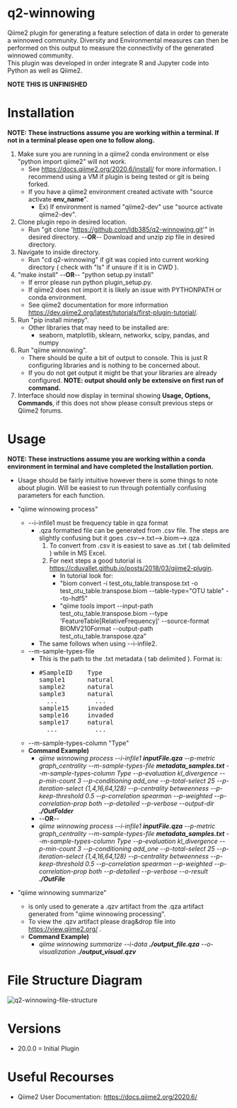 # q2-winnowing
<p> 
Qiime2 plugin for generating a feature selection of data in order to generate a winnowed community.
Diversity and Environmental measures can then be performed on this output to measure the connectivity of the generated winnowed community.</br>
This plugin was developed in order integrate R and Jupyter code into Python as well as Qiime2.</br>
</p>
<b> NOTE THIS IS UNFINISHED </b>
 
# Installation
__NOTE: These instructions assume you are working within a terminal. If not in a terminal please open one to follow along.__
1. Make sure you are running in a qiime2 conda environment or else "python import qiime2" will not work.
    * See https://docs.qiime2.org/2020.6/install/ for more information. I recommend using a VM if plugin is being tested or git is being forked.
    * If you have a qiime2 environment created activate with "source activate __env_name__".
        * Ex) If environment is named "qiime2-dev" use "source activate qiime2-dev".
1. Clone plugin repo in desired location.
    * Run "git clone 'https://github.com/ldb385/q2-winnowing.git'" in desired directory. --__OR__-- Download and unzip zip file in desired directory.
1. Navigate to inside directory.
    * Run "cd q2-winnowing" if git was copied into current working directory ( check with "ls" if unsure if it is in CWD ).
1. "make install"   --__OR__--   "python setup.py install"
    * If error please run python plugin_setup.py.
    * If qiime2 does not import it is likely an issue with PYTHONPATH or conda environment.
    * See qiime2 documentation for more information https://dev.qiime2.org/latest/tutorials/first-plugin-tutorial/.
1. Run "pip install minepy".
    * Other libraries that may need to be installed are:
        * seaborn, matplotlib, sklearn, networkx, scipy, pandas, and numpy
1. Run "qiime winnowing".
    * There should be quite a bit of output to console. This is just R configuring libraries and is nothing to be concerned about.
    * If you do not get output it might be that your libraries are already configured. __NOTE: output should only be extensive on first run of command.__
1. Interface should now display in terminal showing __Usage, Options, Commands__, if this does not show please consult previous steps or Qiime2 forums.

# Usage
__NOTE: These instructions assume you are working within a conda environment in terminal and have completed the Installation portion.__
* Usage should be fairly intuitive however there is some things to note about plugin. Will be easiest to run through potentially confusing parameters for each function. 
* "qiime winnowing process"
    * --i-infile1 must be frequency table in qza format
       * .qza formatted file can be generated from .csv file. The steps are slightly confusing but it goes .csv-->.txt-->.biom-->.qza .
           1. To convert from .csv it is easiest to save as .txt ( tab delimited ) while in MS Excel.
           2. For next steps a good tutorial is https://cduvallet.github.io/posts/2018/03/qiime2-plugin.
               * In tutorial look for:
               * "biom convert -i test_otu_table.transpose.txt -o test_otu_table.transpose.biom --table-type="OTU table" --to-hdf5"
               * "qiime tools import --input-path test_otu_table.transpose.biom --type 'FeatureTable\[RelativeFrequency]' --source-format BIOMV210Format --output-path test_otu_table.transpose.qza"
       * The same follows when using --i-infile2.
    * --m-sample-types-file
       * This is the path to the .txt metadata ( tab delimited ). Format is:
       * <pre>#SampleID    Type
         sample1      natural
         sample2      natural
         sample3      natural
           ...          ...
         sample15     invaded
         sample16     invaded
         sample17     natural
           ...          ...
         </pre>
    * --m-sample-types-column "Type"
    * __Command Example)__
        * *qiime winnowing process --i-infile1 __inputFile.qza__ --p-metric graph_centrality --m-sample-types-file __metadata_samples.txt__ --m-sample-types-column Type --p-evaluation kl_divergence --p-min-count 3 --p-conditioning add_one --p-total-select 25 --p-iteration-select {1,4,16,64,128} --p-centrality betweenness --p-keep-threshold 0.5 --p-correlation spearman --p-weighted --p-correlation-prop both --p-detailed --p-verbose --output-dir __./OutFolder__*
        * --__OR__--
        * *qiime winnowing process --i-infile1 __inputFile.qza__ --p-metric graph_centrality --m-sample-types-file __metadata_samples.txt__ --m-sample-types-column Type --p-evaluation kl_divergence --p-min-count 3 --p-conditioning add_one --p-total-select 25 --p-iteration-select {1,4,16,64,128} --p-centrality betweenness --p-keep-threshold 0.5 --p-correlation spearman --p-weighted --p-correlation-prop both --p-detailed --p-verbose --o-result __./OutFile__*

* "qiime winnowing summarize" 
    * is only used to generate a .qzv artifact from the .qza artifact generated from "qiime winnowing processing".
    * To view the .qzv artifact please drag&drop file into https://view.qiime2.org/ .
    * __Command Example)__
        * *qiime winnowing summarize --i-data __./output_file.qza__ --o-visualization __./output_visual.qzv__*

# File Structure Diagram
![q2-winnowing-file-structure](https://user-images.githubusercontent.com/55117132/89670496-88379d80-d89e-11ea-9e5c-6114115656b7.png)

# Versions
<ul>
 <li> 20.0.0 = Initial Plugin </li>
</ul>

# Useful Recourses
* Qiime2 User Documentation: https://docs.qiime2.org/2020.6/

